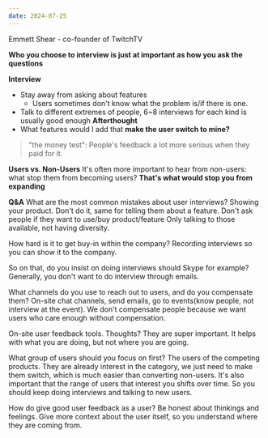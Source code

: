 ```yaml
---
date: 2024-07-25
---
```

Emmett Shear - co-founder of TwitchTV

**Who you choose to interview is just at important as how you ask the questions**

**Interview**
- Stay away from asking about features
	- Users sometimes don't know what the problem is/if there is one.
- Talk to different extremes of people, 6~8 interviews for each kind is usually good enough
**Afterthought**
- What features would I add that **make the user switch to mine?**

> "the money test": People's feedback a lot more serious when they paid for it.

**Users vs. Non-Users**
It's often more important to hear from non-users: what stop them from becoming users? **That's what would stop you from expanding**

**Q&A**
What are the most common mistakes about user interviews?
	Showing your product. Don't do it, same for telling them about a feature. Don't ask people if they want to use/buy product/feature
	Only talking to those available, not having diversity.

How hard is it to get buy-in within the company?
	Recording interviews so you can show it to the company. 

So on that, do you insist on doing interviews should Skype for example?
	Generally, you don't want to do interview through emails. 

What channels do you use to reach out to users, and do you compensate them?
	On-site chat channels, send emails, go to events(know people, not interview at the event). We don't compensate people because we want users who care enough without compensation.

On-site user feedback tools. Thoughts?
	They are super important. It helps with what you are doing, but not where you are going.

What group of users should you focus on first?
	The users of the competing products. They are already interest in the category, we just need to make them switch, which is much easier than converting non-users. 
	It's also important that the range of users that interest you shifts over time. So you should keep doing interviews and talking to new users.

How do give good user feedback as a user?
	Be honest about thinkings and feelings.
	Give more context about the user itself, so you understand where they are coming from.

